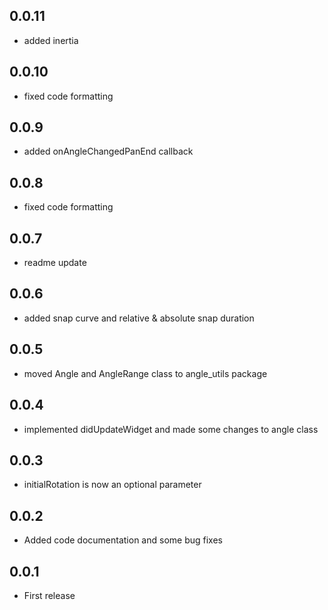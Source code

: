 ## 0.0.11
- added inertia

## 0.0.10
- fixed code formatting

## 0.0.9
- added onAngleChangedPanEnd callback

## 0.0.8
- fixed code formatting

## 0.0.7
- readme update

## 0.0.6
- added snap curve and relative & absolute snap duration

## 0.0.5
- moved Angle and AngleRange class to angle_utils package

## 0.0.4
- implemented didUpdateWidget and made some changes to angle class

## 0.0.3
- initialRotation is now an optional parameter

## 0.0.2
- Added code documentation and some bug fixes

## 0.0.1
- First release
